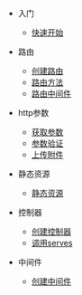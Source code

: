 * 入门

  * [快速开始](egg/start.md)
  
* 路由
  * [创建路由](egg/router.md)
  * [路由方法](egg/router_method.md)
  * [路由中间件](egg/router_middleware.md)
* http参数
  * [获取参数](egg/parameter.md)
  * [参数验证](egg/validation.md)
  * [上传附件](egg/http_file.md)
* 静态资源
  * [静态资源](egg/static_resource.md)
* 控制器
  * [创建控制器](egg/controller_create.md)
  * [调用serves](egg/serves_serves.md)
* 中间件
  * [创建中间件](egg/middleware.md)
